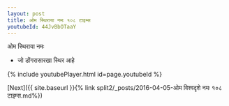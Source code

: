 ```yaml
---
layout: post
title: ओम स्थिराया नमः १०८ टाइम्स
youtubeId: 44JvBbOTaaY
---
```

 
 
 ओम स्थिराया नमः  
 
 -  जो डोंगरासारखा स्थिर आहे 
 
  
 
  
 
 
 
 
 
 


{% include youtubePlayer.html id=page.youtubeId %}
 
[Next]({{ site.baseurl }}{% link  split2/_posts/2016-04-05-ओम विश्वदृशे नमः १०८ टाइम्स.md%})
 
